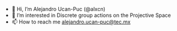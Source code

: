 - 👋 Hi, I’m Alejandro Ucan-Puc (@alxcn)
- 👀 I’m interested in Discrete group actions on the Projective Space
- 📫 How to reach me alejandro.ucan-puc@tec.mx

<!---
alxcn/alxcn is a ✨ special ✨ repository because its `README.md` (this file) appears on your GitHub profile.
You can click the Preview link to take a look at your changes.
--->
